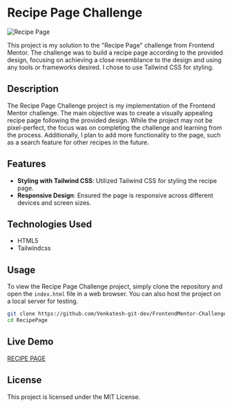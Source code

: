 # Recipe Page Challenge

![Recipe Page](recipe-page-screenshot.png)

This project is my solution to the "Recipe Page" challenge from Frontend Mentor. The challenge was to build a recipe page according to the provided design, focusing on achieving a close resemblance to the design and using any tools or frameworks desired. I chose to use Tailwind CSS for styling.

## Description

The Recipe Page Challenge project is my implementation of the Frontend Mentor challenge. The main objective was to create a visually appealing recipe page following the provided design. While the project may not be pixel-perfect, the focus was on completing the challenge and learning from the process. Additionally, I plan to add more functionality to the page, such as a search feature for other recipes in the future.

## Features

- **Styling with Tailwind CSS**: Utilized Tailwind CSS for styling the recipe page.
- **Responsive Design**: Ensured the page is responsive across different devices and screen sizes.

## Technologies Used

- HTML5
- Tailwindcss

## Usage

To view the Recipe Page Challenge project, simply clone the repository and open the `index.html` file in a web browser. You can also host the project on a local server for testing.

```bash
git clone https://github.com/Venkatesh-git-dev/FrontendMentor-Challenges/
cd RecipePage
```

## Live Demo

[RECIPE PAGE](https://venkatesh-recipe-page.netlify.app/)

## License

This project is licensed under the MIT License.
